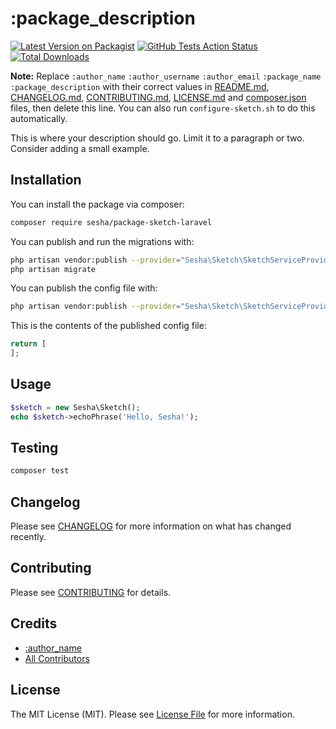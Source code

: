 # :package_description

[![Latest Version on Packagist](https://img.shields.io/packagist/v/sesha/:package_name.svg?style=flat-square)](https://packagist.org/packages/sesha/:package_name)
[![GitHub Tests Action Status](https://img.shields.io/github/workflow/status/sesha/:package_name/run-tests?label=tests)](https://github.com/sesha/:package_name/actions?query=workflow%3Arun-tests+branch%3Amaster)
[![Total Downloads](https://img.shields.io/packagist/dt/sesha/:package_name.svg?style=flat-square)](https://packagist.org/packages/sesha/:package_name)

**Note:** Replace ```:author_name``` ```:author_username``` ```:author_email``` ```:package_name``` ```:package_description``` with their correct values in [README.md](README.md), [CHANGELOG.md](CHANGELOG.md), [CONTRIBUTING.md](CONTRIBUTING.md), [LICENSE.md](LICENSE.md) and [composer.json](composer.json) files, then delete this line. You can also run `configure-sketch.sh` to do this automatically.

This is where your description should go. Limit it to a paragraph or two. Consider adding a small example.

## Installation

You can install the package via composer:

```bash
composer require sesha/package-sketch-laravel
```

You can publish and run the migrations with:

```bash
php artisan vendor:publish --provider="Sesha\Sketch\SketchServiceProvider" --tag="migrations"
php artisan migrate
```

You can publish the config file with:
```bash
php artisan vendor:publish --provider="Sesha\Sketch\SketchServiceProvider" --tag="config"
```

This is the contents of the published config file:

```php
return [
];
```

## Usage

``` php
$sketch = new Sesha\Sketch();
echo $sketch->echoPhrase('Hello, Sesha!');
```

## Testing

``` bash
composer test
```

## Changelog

Please see [CHANGELOG](CHANGELOG.md) for more information on what has changed recently.

## Contributing

Please see [CONTRIBUTING](CONTRIBUTING.md) for details.

## Credits

- [:author_name](https://github.com/:author_username)
- [All Contributors](../../contributors)

## License

The MIT License (MIT). Please see [License File](LICENSE) for more information.